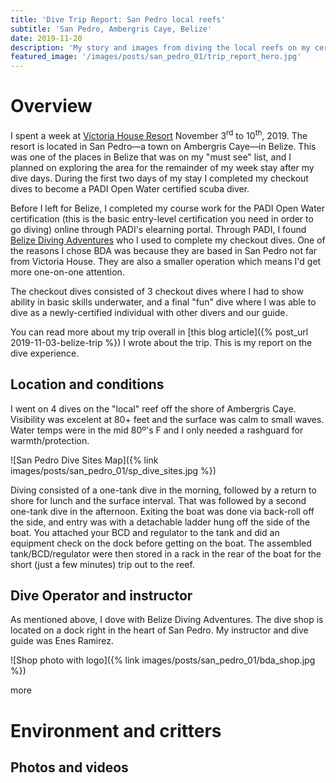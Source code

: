 ```yaml
---
title: 'Dive Trip Report: San Pedro local reefs'
subtitle: 'San Pedro, Ambergris Caye, Belize'
date: 2019-11-20
description: 'My story and images from diving the local reefs on my certification checkout dives.'
featured_image: '/images/posts/san_pedro_01/trip_report_hero.jpg'
---
```


# Overview

I spent a week at [Victoria House Resort](https://www.victoria-house.com) November 3<sup>rd</sup> to 10<sup>th</sup>, 2019. The resort is located in San Pedro—a town on Ambergris Caye—in Belize. This was one of the places in Belize that was on my "must see" list, and I planned on exploring the area for the remainder of my week stay after my dive days. During the first two days of my stay I completed my checkout dives to become a PADI Open Water certified scuba diver.

Before I left for Belize, I completed my course work for the PADI Open Water certification (this is the basic entry-level certification you need in order to go diving) online through PADI's elearning portal. Through PADI, I found [Belize Diving Adventures](https://www.belizedivingadventures.net) who I used to complete my checkout dives. One of the reasons I chose BDA was because they are based in San Pedro not far from Victoria House. They are also a smaller operation which means I'd get more one-on-one attention.

The checkout dives consisted of 3 checkout dives where I had to show ability in basic skills underwater, and a final "fun" dive where I was able to dive as a newly-certified individual with other divers and our guide.

You can read more about my trip overall in [this blog article]({% post_url 2019-11-03-belize-trip %}) I wrote about the trip. This is my report on the dive experience.

## Location and conditions

I went on 4 dives on the "local" reef off the shore of Ambergris Caye. Visibility was excelent at 80+ feet and the surface was calm to small waves. Water temps were in the mid 80º's F and I only needed a rashguard for warmth/protection.

![San Pedro Dive Sites Map]({% link images/posts/san_pedro_01/sp_dive_sites.jpg %})

Diving consisted of a one-tank dive in the morning, followed by a return to shore for lunch and the surface interval. That was followed by a second one-tank dive in the afternoon. Exiting the boat was done via back-roll off the side, and entry was with a detachable ladder hung off the side of the boat. You attached your BCD and regulator to the tank and did an equipment check on the dock before getting on the boat. The assembled tank/BCD/regulator were then stored in a rack in the rear of the boat for the short (just a few minutes) trip out to the reef.

## Dive Operator and instructor

As mentioned above, I dove with Belize Diving Adventures. The dive shop is located on a dock right in the heart of San Pedro. My instructor and dive guide was Enes Ramirez.

![Shop photo with logo]({% link images/posts/san_pedro_01/bda_shop.jpg %})

more

# Environment and critters

## Photos and videos
